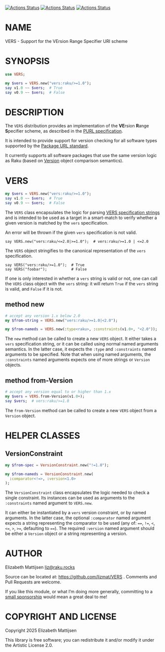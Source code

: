 [![Actions Status](https://github.com/lizmat/VERS/actions/workflows/linux.yml/badge.svg)](https://github.com/lizmat/VERS/actions) [![Actions Status](https://github.com/lizmat/VERS/actions/workflows/macos.yml/badge.svg)](https://github.com/lizmat/VERS/actions) [![Actions Status](https://github.com/lizmat/VERS/actions/workflows/windows.yml/badge.svg)](https://github.com/lizmat/VERS/actions)

NAME
====

VERS - Support for the VErsion Range Specifier URI scheme

SYNOPSIS
========

```raku
use VERS;

my $vers = VERS.new("vers:raku/>=1.0");
say v1.0 ~~ $vers;  # True
say v0.9 ~~ $vers;  # False
```

DESCRIPTION
===========

The `VERS` distribution provides an implementation of the **VE**rsion **R**ange **S**pecifier scheme, as described in the [PURL specification](https://github.com/package-url/purl-spec/blob/main/VERSION-RANGE-SPEC.rst).

It is intended to provide support for version checking for all software types supported by the [Package URL standard](https://github.com/package-url/purl-spec/tree/main?tab=readme-ov-file#context).

It currently supports all software packages that use the same version logic as Raku (based on [Version](https://docs.raku.org/type/Version) object comparison semantics).

VERS
====

```raku
my $vers = VERS.new("vers:raku/>=1.0");
say v1.0 ~~ $vers;  # True
say v0.9 ~~ $vers;  # False
```

The `VERS` class encapsulates the logic for parsing [VERS specification strings](https://github.com/package-url/purl-spec/blob/main/VERSION-RANGE-SPEC.rst#version-constraint) and is intended to be used as a target in a smart-match to verify whether a given version is matched by the `vers` specification.

An error will be thrown if the given `vers` specification is not valid.

    say VERS.new("vers:raku/<=2.0|>=1.0");  # vers:raku/>=1.0 | <=2.0

The `VERS` object stringifies to the canonical representation of the `vers` specification.

    say VERS("vers:raku/>=1.0");  # True
    say VERS("foobar");           # False

If one is only interested in whether a `vers` string is valid or not, one can call the `VERS` class object with the `vers` string: it will return `True` if the `vers` string is valid, and `False` if it is not.

method new
----------

```raku
# accept any version 1.x below 2.0
my $from-string = VERS.new("vers:raku/>=1.0|<2.0");

my $from-nameds = VERS.new(:type<raku>, :constraints(v1.0+, "<2.0"));
```

The `new` method can be called to create a new `VERS` object. It either takes a `vers` specification string, or it can be called using normal named arguments semantics. In the latter case, it expects the `:type` and `:constraints` named arguments to be specified. Note that when using named arguments, the `:constraints` named arguments expects one of more strings or `Version` objects.

method from-Version
-------------------

```raku
# accept any version equal to or higher than 1.x
my $vers = VERS.from-Version(v1.0+);
say $vers;  # vers:raku/>=1.0
```

The `from-Version` method can be called to create a new `VERS` object from a `Version` object.

HELPER CLASSES
==============

VersionConstraint
-----------------

```raku
my $from-spec = VersionConstraint.new("!=1.0");

my $from-nameds = VersionConstraint.new(
  :comparator<!=>, :version<1.0>
);
```

The `VersionConstraint` class encapsulates the logic needed to check a single constraint. Its instances can be used as arguments to the `:constraints` named argument to `VERS.new`.

It can either be instantiated by a `vers` version constraint, or by named arguments. In the latter case, the optional `:comparator` named argument expects a string representing the comparator to be used (any of: `==`, `!=`, `<`, `<=`, `>`, `>=`, defaulting to `==`). The required `:version` named argument should be either a `Version` object or a string representing a version.

AUTHOR
======

Elizabeth Mattijsen <liz@raku.rocks>

Source can be located at: https://github.com/lizmat/VERS . Comments and Pull Requests are welcome.

If you like this module, or what I’m doing more generally, committing to a [small sponsorship](https://github.com/sponsors/lizmat/) would mean a great deal to me!

COPYRIGHT AND LICENSE
=====================

Copyright 2025 Elizabeth Mattijsen

This library is free software; you can redistribute it and/or modify it under the Artistic License 2.0.

